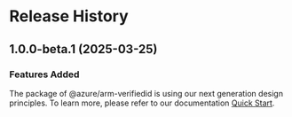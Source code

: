 # Release History
    
## 1.0.0-beta.1 (2025-03-25)

### Features Added

The package of @azure/arm-verifiedid is using our next generation design principles. To learn more, please refer to our documentation [Quick Start](https://aka.ms/azsdk/js/mgmt/quickstart).
